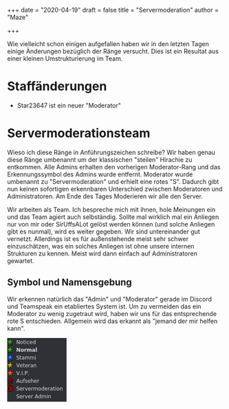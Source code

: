 +++
date = "2020-04-19"
draft = false
title = "Servermoderation"
author = "Maze"

+++

Wie vielleicht schon einigen aufgefallen haben wir in den letzten Tagen einige Änderungen bezüglich der Ränge versucht. Dies ist ein Resultat aus einer kleinen Umstrukturierung im Team. 

# Staffänderungen
- Star23647 ist ein neuer "Moderator"

# Servermoderationsteam
Wieso ich diese Ränge in Anführungszeichen schreibe? Wir haben genau diese Ränge umbenannt um der klassischen "steilen" Hirachie zu entkommen. Alle Admins erhalten den vorherigen Moderator-Rang und das Erkennungssymbol des Admins wurde entfernt. Moderator wurde umbenannt zu "Servermoderation" und erhielt eine rotes "S". Dadurch gibt nun keinen sofortigen erkennbaren Unterschied zwischen Moderatoren und Administratoren. Am Ende des Tages Moderieren wir alle den Server.  

Wir arbeiten als Team. Ich bespreche mich mit ihnen, hole Meinungen ein und das Team agiert auch selbständig. Sollte mal wirklich mal ein Anliegen nur von mir oder SirUffsALot gelöst werden können (und solche Anliegen gibt es nunmal), wird es weiter gegeben. Wir sind untereinander gut vernetzt. Allerdings ist es für außenstehende meist sehr schwer einzuschätzen, was ein solches Anliegen ist ohne unsere internen Strukturen zu kennen. Meist wird dann einfach auf Administratoren gewartet. 

## Symbol und Namensgebung
Wir erkennen natürlich das "Admin" und "Moderator" gerade im Discord und Teamspeak ein etabliertes System ist. Um zu vermeiden das ein Moderator zu wenig zugetraut wird, haben wir uns für das entsprechende rote S entschieden. Allgemein wird das erkannt als "jemand der mir helfen kann".

![Ranks](/static/uploads/rankupdate_2020_04_20.png "Aktuelle Struktur")

